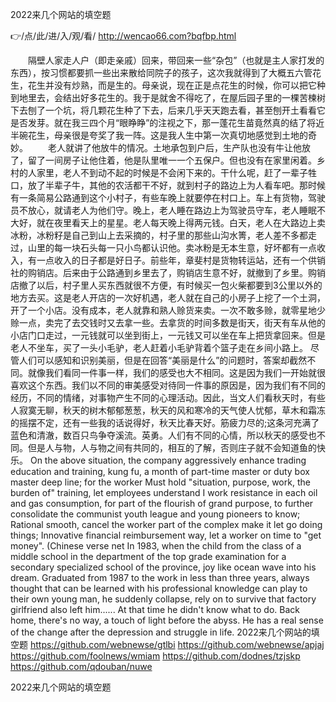 
2022来几个网站的填空题




👉/点/此/进/入/观/看/ http://wencao66.com?bqfbp.html




　　隔壁人家走人户（即走亲戚）回来，带回来一些“杂包”（也就是主人家打发的东西），按习惯都要抓一些出来散给同院子的孩子，这次我就得到了大概五六管花生，花生并没有炒熟，而是生的。母亲说，现在正是点花生的时候，你可以把它种到地里去，会结出好多花生的。我于是就舍不得吃了，在屋后园子里的一棵苦楝树下去刨了一个坑，将几颗花生种了下去，后来几乎天天跑去看，甚至刨开土看看它是否发芽。就在我三四个月“眼睁睁”的注视之下，那一蓬花生苗竟然真的结了将近半碗花生，母亲很是夸奖了我一阵。这是我人生中第一次真切地感觉到土地的奇妙。
　　老人就讲了他放牛的情况。土地承包到户后，生产队也没有牛让他放了，留了一间房子让他住着，他是队里唯一一个五保户。但也没有在家里闲着。乡村的人家里，老人不到动不起的时候是不会闲下来的。干什么呢，赶了一辈子牲口，放了半辈子牛，其他的农活都干不好，就到村子的路边上为人看车吧。那时候有一条简易公路通到这个小村子，有些车晚上就要停在村口上。车上有货物，驾驶员不放心，就请老人为他们守。晚上，老人睡在路边上为驾驶员守车，老人睡眠不大好，就在夜里看天上的星星。老人每天晚上得两元钱。白天，老人在大路边上卖冰粉，冰粉籽是自己到山上去采摘的，村子里的那些山沟水箐，老人差不多都走过，山里的每一块石头每一只小鸟都认识他。卖冰粉是无本生意，好坏都有一点收入，有一点收入的日子都是好日子。前些年，章斐村是货物转运站，还有一个供销社的购销店。后来由于公路通到乡里去了，购销店生意不好，就撤到了乡里。购销店撤了以后，村子里人买东西就很不方便，有时候买一包火柴都要到3公里以外的地方去买。这是老人开店的一次好机遇，老人就在自己的小房子上挖了一个土洞，开了一个小店。没有成本，老人就靠和熟人赊货来卖。一次不敢多赊，就零星地少赊一点，卖完了去交钱时又去拿一些。去拿货的时间多数是街天，街天有车从他的小店门口走过，一元钱就可以坐到街上，一元钱又可以坐在车上把货拿回来。但是老人不坐车，买了一头小毛驴，老人赶着小毛驴背着个篮子走在乡间小路上。
尽管人们可以感知和识别美丽，但是在回答“美丽是什么”的问题时，答案却截然不同。就像我们看同一件事一样，我们的感受也大不相同。这是因为我们一开始就很喜欢这个东西。我们以不同的审美感受对待同一件事的原因是，因为我们有不同的经历，不同的情绪，对事物产生不同的心理活动。因此，当文人们看秋天时，有些人寂寞无聊，秋天的树木郁郁葱葱，秋天的风和寒冷的天气使人忧郁，草木和霜冻的摇摆不定，还有一些我的话说得好，秋天比春天好。筋疲力尽的;这条河充满了蓝色和清澈，数百只鸟争夺溪流。英勇。人们有不同的心情，所以秋天的感受也不同。但是人与物，人与物之间有共同的，相互的了解，否则庄子就不会知道鱼的快乐。
On the above situation, the company aggressively enhance trading education and training, kung fu, a month of part-time master or duty box master deep line; for the worker
Must hold "situation, purpose, work, the burden of" training, let employees understand I work resistance in each oil and gas consumption, for part of the flourish of grand purpose, to further consolidate the communist youth league and young pioneers to know;
Rational smooth, cancel the worker part of the complex make it let go doing things;
Innovative financial reimbursement way, let a worker on time to "get money".
(Chinese verse net
In 1983, when the child from the class of a middle school in the department of the top grade examination for a secondary specialized school of the province, joy like ocean wave into his dream.
Graduated from 1987 to the work in less than three years, always thought that can be learned with his professional knowledge can play to their own young man, he suddenly collapse, rely on to survive that factory girlfriend also left him......
At that time he didn't know what to do.
Back home, there's no way, a touch of light before the abyss.
He has a real sense of the change after the depression and struggle in life.
2022来几个网站的填空题 https://github.com/webnewse/gtlbi
https://github.com/webnewse/apjaj
https://github.com/foolnews/wmiam
https://github.com/dodnes/tzjskp
https://github.com/qdouban/nuwe





2022来几个网站的填空题
